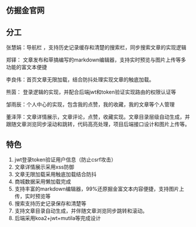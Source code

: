 

## 仿掘金官网

## 分工

张慧娟：导航栏 ，支持历史记录缓存和清楚的搜索栏，同步搜索文章的实现逻辑

郑铎：    文章发布和草搞编写的markdown编辑器，支持实时预览与图片上传等多功能的富文本便捷

李良伟：首页文章无限加载，结合防抖处理实现文章的触底加载。

熊茵：    登录逻辑的实现，并配合后端jwt和token验证实现路由的权限认证等

邹雨辰：个人中心的实现，包含我的点赞，我的收藏，我的文章等个人管理

董泽萍：文章详情展示，文章评论，点赞，收藏实现。文章目录层级自动生成，并跟随文章浏览同步滚动和跳转，代码高亮处理，项目后端接口设计和图片上传等。

## 特色

1. jwt登录token验证用户信息（防止csrf攻击）
2. 文章详情展示采用xss防御
3. 文章无限加载采用触底加载结合防抖
4. 商城数据采用懒加载完成
5. 支持丰富的markdown编辑器，99%还原掘金富文本内容便捷，支持图片上传，实时预览等
6. 搜索支持历史记录保存和清楚等
7. 支持文章目录自动生成，并伴随文章浏览同步跳转和滚动。
8. 后端采用koa2+jwt+mutila等完成设计

